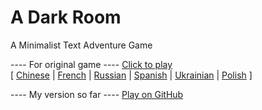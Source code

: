 A Dark Room
===========

A Minimalist Text Adventure Game

---- For original game ----
[Click to play](http://adarkroom.doublespeakgames.com/)  
[ 
  [Chinese](http://adarkroom.doublespeakgames.com/?lang=cn) |
  [French](http://adarkroom.doublespeakgames.com/?lang=fr) | 
  [Russian](http://adarkroom.doublespeakgames.com/?lang=ru) |
  [Spanish](http://adarkroom.doublespeakgames.com/?lang=es) |
  [Ukrainian](http://adarkroom.doublespeakgames.com/?lang=uk) |
  [Polish](http://adarkroom.doublespeakgames.com/?lang=pl) 
]
  
---- My version so far ----
[Play on GitHub](http://homeofmatt.github.io/adarkroom)


